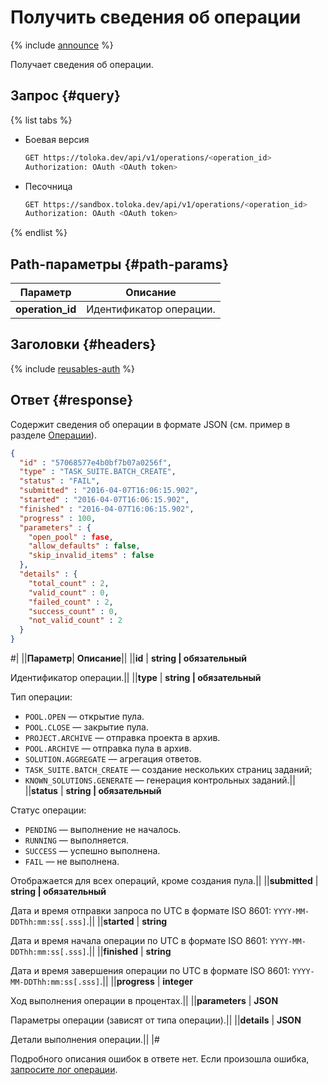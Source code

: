 # Получить сведения об операции

{% include [announce](../_includes/announce.md) %}

Получает сведения об операции.

## Запрос {#query}

{% list tabs %}

- Боевая версия

    ```bash
    GET https://toloka.dev/api/v1/operations/<operation_id>
    Authorization: OAuth <OAuth token>
    ```

- Песочница

    ```bash
    GET https://sandbox.toloka.dev/api/v1/operations/<operation_id>
    Authorization: OAuth <OAuth token>
    ```

{% endlist %}

## Path-параметры {#path-params}

Параметр | Описание
----- | -----
**operation_id** | Идентификатор операции.

## Заголовки {#headers}

{% include [reusables-auth](../_includes/reusables/id-reusables/auth.md) %}

## Ответ {#response}

Содержит сведения об операции в формате JSON (см. пример в разделе [Операции](operations.md)).

```json
{
  "id" : "57068577e4b0bf7b07a0256f",
  "type" : "TASK_SUITE.BATCH_CREATE",
  "status" : "FAIL",
  "submitted" : "2016-04-07T16:06:15.902",
  "started" : "2016-04-07T16:06:15.902",
  "finished" : "2016-04-07T16:06:15.902",
  "progress" : 100,
  "parameters" : {
    "open_pool" : fase,
    "allow_defaults" : false,
    "skip_invalid_items" : false
  },
  "details" : {
    "total_count" : 2,
    "valid_count" : 0,
    "failed_count" : 2,
    "success_count" : 0,
    "not_valid_count" : 2
  }
}
```

#|
||**Параметр**| **Описание**||
||**id** | **string \| обязательный**

Идентификатор операции.||
||**type** | **string \| обязательный**

Тип операции:

- `POOL.OPEN` — открытие пула.
- `POOL.CLOSE` — закрытие пула.
- `PROJECT.ARCHIVE` — отправка проекта в архив.
- `POOL.ARCHIVE` — отправка пула в архив.
- `SOLUTION.AGGREGATE` — агрегация ответов.
- `TASK_SUITE.BATCH_CREATE` — создание нескольких страниц заданий;
- `KNOWN_SOLUTIONS.GENERATE` — генерация контрольных заданий.||
||**status** | **string \| обязательный**

Статус операции:

- `PENDING` — выполнение не началось.
- `RUNNING` — выполняется.
- `SUCCESS` — успешно выполнена.
- `FAIL` — не выполнена.

Отображается для всех операций, кроме создания пула.||
||**submitted** | **string \| обязательный**

Дата и время отправки запроса по UTC в формате ISO 8601: `YYYY-MM-DDThh:mm:ss[.sss]`.||
||**started** | **string**

Дата и время начала операции по UTC в формате ISO 8601: `YYYY-MM-DDThh:mm:ss[.sss]`.||
||**finished** | **string**

Дата и время завершения операции по UTC в формате ISO 8601: `YYYY-MM-DDThh:mm:ss[.sss]`.||
||**progress** | **integer**

Ход выполнения операции в процентах.||
||**parameters** | **JSON**

Параметры операции (зависят от типа операции).||
||**details** | **JSON**

Детали выполнения операции.||
|#

Подробного описания ошибок в ответе нет. Если произошла ошибка, [запросите лог операции](get-operation-log.md).